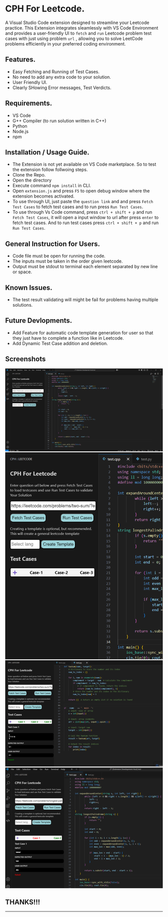 # CPH For Leetcode.

A Visual Studio Code extension designed to streamline your Leetcode practice. This Extension integrates sleamlessly with VS Code Environment 
and provides a user-friendly UI to `fetch` and `run` Leetcode problem test cases with just using problem `url` , allowing you to solve LeetCode problems efficiently in your preferred coding environment.

## Features.
* Easy Fetching and Running of Test Cases.
* No need to add any extra code to your solution.
* User Friendly UI.
* Clearly SHowing Error messages, Test Verdicts.


## Requirements.

* VS Code
* G++ Compiler (to run solution written in C++)
* Python
* Node.js
* npm



## Installation / Usage Guide.

* The Extension is not yet available on VS Code marketplace. So to test the extension follow follwoing steps.
* Clone the Repo.
* Open the directory
* Execute command `npm install` in CLI.
* Open `extension.js` and press `F5` to open debug window where the extension becomes activated.
* To use through UI, just paste the `question link` and and press `Fetch Test Cases` to fetch test cases and to run press `Run Test Cases`.
* To use through Vs Code command, press `ctrl + shift + p` and run `Fetch Test Cases`, it will open a input window to url after press `enter` to fetch test cases. And to run test cases press `ctrl + shift + p` and run `Run Test Cases`.

## General Instruction for Users.
* Code file must be open for running the code.
* The inputs must be taken in the order given leetcode.
* Output must be stdout to terminal each element separated by new line or space.

  
## Known Issues.

* The test result validating will might be fail for problems having multiple solutions.

## Future Devlopments.
* Add Feature for automatic code template generation for user so that they just have to complete a function like in Leetcode.
* Add Dynamic Test Case addition and deletion.

## Screenshots
![UI](Screenshots/1.png)
![Fetch Problems](Screenshots/2.png)
![Run Test 1](Screenshots/3.png)
![Run Test 2](Screenshots/4.png)



## THANKS!!!

---

